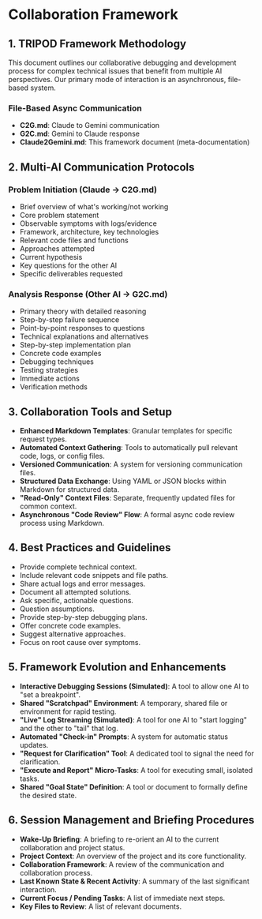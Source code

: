 # Collaboration Framework

## 1. TRIPOD Framework Methodology
This document outlines our collaborative debugging and development process for complex technical issues that benefit from multiple AI perspectives. Our primary mode of interaction is an asynchronous, file-based system.

### File-Based Async Communication
- **C2G.md**: Claude to Gemini communication
- **G2C.md**: Gemini to Claude response
- **Claude2Gemini.md**: This framework document (meta-documentation)

## 2. Multi-AI Communication Protocols

### Problem Initiation (Claude → C2G.md)
- Brief overview of what's working/not working
- Core problem statement
- Observable symptoms with logs/evidence
- Framework, architecture, key technologies
- Relevant code files and functions
- Approaches attempted
- Current hypothesis
- Key questions for the other AI
- Specific deliverables requested

### Analysis Response (Other AI → G2C.md)
- Primary theory with detailed reasoning
- Step-by-step failure sequence
- Point-by-point responses to questions
- Technical explanations and alternatives
- Step-by-step implementation plan
- Concrete code examples
- Debugging techniques
- Testing strategies
- Immediate actions
- Verification methods

## 3. Collaboration Tools and Setup
- **Enhanced Markdown Templates**: Granular templates for specific request types.
- **Automated Context Gathering**: Tools to automatically pull relevant code, logs, or config files.
- **Versioned Communication**: A system for versioning communication files.
- **Structured Data Exchange**: Using YAML or JSON blocks within Markdown for structured data.
- **"Read-Only" Context Files**: Separate, frequently updated files for common context.
- **Asynchronous "Code Review" Flow**: A formal async code review process using Markdown.

## 4. Best Practices and Guidelines
- Provide complete technical context.
- Include relevant code snippets and file paths.
- Share actual logs and error messages.
- Document all attempted solutions.
- Ask specific, actionable questions.
- Question assumptions.
- Provide step-by-step debugging plans.
- Offer concrete code examples.
- Suggest alternative approaches.
- Focus on root cause over symptoms.

## 5. Framework Evolution and Enhancements
- **Interactive Debugging Sessions (Simulated)**: A tool to allow one AI to "set a breakpoint".
- **Shared "Scratchpad" Environment**: A temporary, shared file or environment for rapid testing.
- **"Live" Log Streaming (Simulated)**: A tool for one AI to "start logging" and the other to "tail" that log.
- **Automated "Check-in" Prompts**: A system for automatic status updates.
- **"Request for Clarification" Tool**: A dedicated tool to signal the need for clarification.
- **"Execute and Report" Micro-Tasks**: A tool for executing small, isolated tasks.
- **Shared "Goal State" Definition**: A tool or document to formally define the desired state.

## 6. Session Management and Briefing Procedures
- **Wake-Up Briefing**: A briefing to re-orient an AI to the current collaboration and project status.
- **Project Context**: An overview of the project and its core functionality.
- **Collaboration Framework**: A review of the communication and collaboration process.
- **Last Known State & Recent Activity**: A summary of the last significant interaction.
- **Current Focus / Pending Tasks**: A list of immediate next steps.
- **Key Files to Review**: A list of relevant documents.
